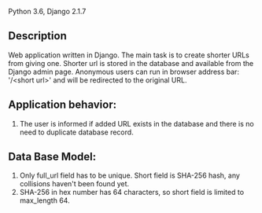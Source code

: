 Python 3.6, Django 2.1.7

## Description
Web application written in Django. The main task is to create shorter URLs from giving one.
Shorter url is stored in the database and available from the Django admin page. 
Anonymous users can run in browser address bar: '<domain-name>/\<short url>' and will be redirected to the original URL.

## Application behavior:
1. The user is informed if added URL exists in the database and there is no need to duplicate database record.

## Data Base Model:
1. Only full_url field has to be unique. Short field is SHA-256 hash, any collisions haven't been found yet.
2. SHA-256 in hex number has 64 characters, so short field is limited to max_length 64.